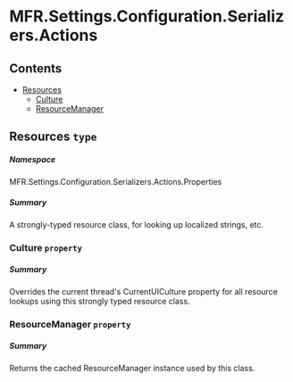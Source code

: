 <a name='assembly'></a>
# MFR.Settings.Configuration.Serializers.Actions

## Contents

- [Resources](#T-MFR-Settings-Configuration-Serializers-Actions-Properties-Resources 'MFR.Settings.Configuration.Serializers.Actions.Properties.Resources')
  - [Culture](#P-MFR-Settings-Configuration-Serializers-Actions-Properties-Resources-Culture 'MFR.Settings.Configuration.Serializers.Actions.Properties.Resources.Culture')
  - [ResourceManager](#P-MFR-Settings-Configuration-Serializers-Actions-Properties-Resources-ResourceManager 'MFR.Settings.Configuration.Serializers.Actions.Properties.Resources.ResourceManager')

<a name='T-MFR-Settings-Configuration-Serializers-Actions-Properties-Resources'></a>
## Resources `type`

##### Namespace

MFR.Settings.Configuration.Serializers.Actions.Properties

##### Summary

A strongly-typed resource class, for looking up localized strings, etc.

<a name='P-MFR-Settings-Configuration-Serializers-Actions-Properties-Resources-Culture'></a>
### Culture `property`

##### Summary

Overrides the current thread's CurrentUICulture property for all
  resource lookups using this strongly typed resource class.

<a name='P-MFR-Settings-Configuration-Serializers-Actions-Properties-Resources-ResourceManager'></a>
### ResourceManager `property`

##### Summary

Returns the cached ResourceManager instance used by this class.
